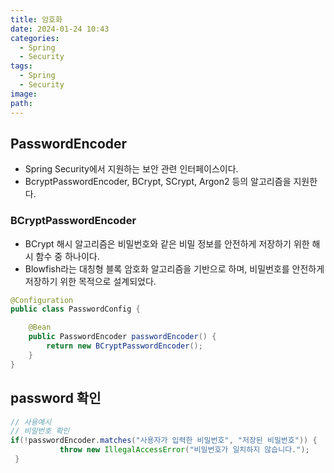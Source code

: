 ```yaml
---
title: 암호화
date: 2024-01-24 10:43
categories:
  - Spring
  - Security
tags:
  - Spring
  - Security
image: 
path:
---
```


## PasswordEncoder
+ Spring Security에서 지원하는 보안 관련 인터페이스이다.
+ BcryptPasswordEncoder, BCrypt, SCrypt, Argon2 등의 알고리즘을 지원한다.

### BCryptPasswordEncoder
+ BCrypt 해시 알고리즘은 비밀번호와 같은 비밀 정보를 안전하게 저장하기 위한 해시 함수 중 하나이다.
+ Blowfish라는 대칭형 블록 암호화 알고리즘을 기반으로 하며, 비밀번호를 안전하게 저장하기 위한 목적으로 설계되었다.

```java
@Configuration
public class PasswordConfig {

    @Bean
    public PasswordEncoder passwordEncoder() {
        return new BCryptPasswordEncoder();
    }
}
```

## password 확인
```java
// 사용예시
// 비밀번호 확인
if(!passwordEncoder.matches("사용자가 입력한 비밀번호", "저장된 비밀번호")) {
		   throw new IllegalAccessError("비밀번호가 일치하지 않습니다.");
 }
```